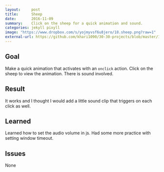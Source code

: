 ```yaml
---
layout:     post
title:      Sheep
date:       2016-11-09
summary:    Click on the sheep for a quick animation and sound.
categories: jekyll pixyll
image: "https://www.dropbox.com/s/yojmyvsf6u8jero/18.sheep.png?raw=1"
external-url: https://github.com/khari1090/30-30-projects/blob/master/18.sheep/18.sheep.html
---
```


## Goal
Make a quick animation that activates with an `onclick` action. Click on the sheep to view the animation. There is sound involved.

## Result
It works and I thought I would add a little sound clip that triggers on each click as well.

## Learned
Learned how to set the audio volume in js. Had some more practice with setting window timeout.

## Issues
None
